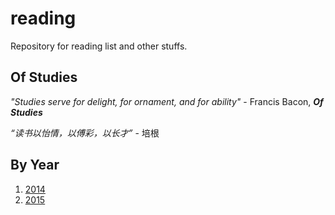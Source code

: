 reading
=======

Repository for reading list and other stuffs.

## Of Studies
*"Studies serve for delight, for ornament, and for ability"* - Francis Bacon, ***Of Studies***

*“读书以怡情，以傅彩，以长才”* - 培根

## By Year
1. [2014](2014/)
1. [2015](2015/)
